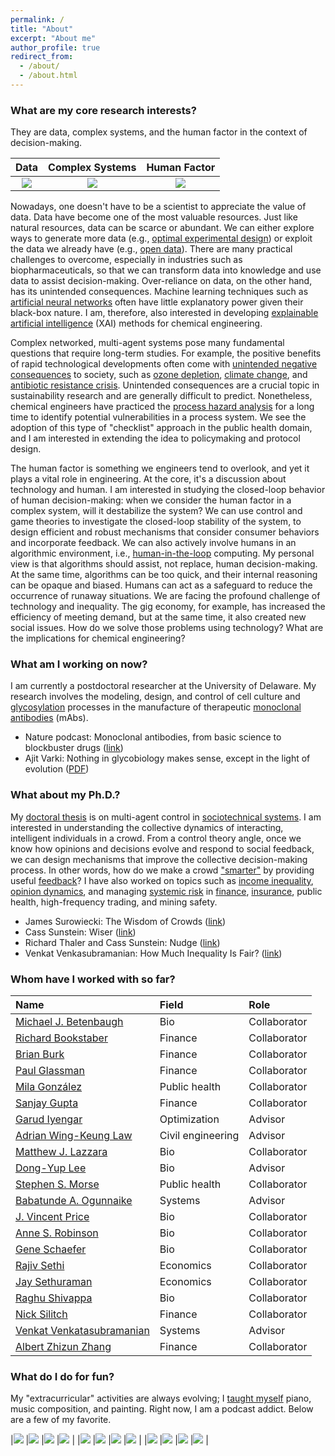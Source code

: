 ```yaml
---
permalink: /
title: "About"
excerpt: "About me"
author_profile: true
redirect_from: 
  - /about/
  - /about.html
---
```


### What are my core research interests?

They are data, complex systems, and the human factor in the context of decision-making.

| Data | Complex Systems | Human Factor |
| :--------------------: | :--------------------: | :---------------------: |
| ![](images/distill-lite.jpg) | ![](images/brain-lite.jpg) | ![](images/robot2-lite.jpg) |

Nowadays, one doesn't have to be a scientist to appreciate the value of data. Data have become one of the most valuable resources. Just like natural resources, data can be scarce or abundant. We can either explore ways to generate more data (e.g., [optimal experimental design](https://en.wikipedia.org/wiki/Optimal_design)) or exploit the data we already have (e.g., [open data](https://www.data.gov)). There are many practical challenges to overcome, especially in industries such as biopharmaceuticals, so that we can transform data into knowledge and use data to assist decision-making. Over-reliance on data, on the other hand, has its unintended consequences. Machine learning techniques such as [artificial neural networks](https://en.wikipedia.org/wiki/Artificial_neural_network) often have little explanatory power given their black-box nature. I am, therefore, also interested in developing [explainable artificial intelligence](https://en.wikipedia.org/wiki/Explainable_artificial_intelligence) (XAI) methods for chemical engineering.

Complex networked, multi-agent systems pose many fundamental questions that require long-term studies. For example, the positive benefits of rapid technological developments often come with [unintended negative consequences](https://en.wikipedia.org/wiki/Unintended_consequences) to society, such as [ozone depletion](https://en.wikipedia.org/wiki/Ozone_depletion), [climate change](https://en.wikipedia.org/wiki/Climate_change), and [antibiotic resistance crisis](https://www.ncbi.nlm.nih.gov/pmc/articles/PMC4378521/). Unintended consequences are a crucial topic in sustainability research and are generally difficult to predict. Nonetheless, chemical engineers have practiced the [process hazard analysis](https://en.wikipedia.org/wiki/Process_hazard_analysis) for a long time to identify potential vulnerabilities in a process system. We see the adoption of this type of "checklist" approach in the public health domain, and I am interested in extending the idea to policymaking and protocol design.

The human factor is something we engineers tend to overlook, and yet it plays a vital role in engineering. At the core, it's a discussion about technology and human. I am interested in studying the closed-loop behavior of human decision-making: when we consider the human factor in a complex system, will it destabilize the system? We can use control and game theories to investigate the closed-loop stability of the system, to design efficient and robust mechanisms that consider consumer behaviors and incorporate feedback. We can also actively involve humans in an algorithmic environment, i.e., [human-in-the-loop](https://en.wikipedia.org/wiki/Human-in-the-loop) computing. My personal view is that algorithms should assist, not replace, human decision-making. At the same time, algorithms can be too quick, and their internal reasoning can be opaque and biased. Humans can act as a safeguard to reduce the occurrence of runaway situations. We are facing the profound challenge of technology and inequality. The gig economy, for example, has increased the efficiency of meeting demand, but at the same time, it also created new social issues. How do we solve those problems using technology? What are the implications for chemical engineering?

### What am I working on now?

I am currently a postdoctoral researcher at the University of Delaware. My research involves the modeling, design, and control of cell culture and [glycosylation](https://en.wikipedia.org/wiki/Glycosylation) processes in the manufacture of therapeutic [monoclonal antibodies](https://en.wikipedia.org/wiki/Monoclonal_antibody) (mAbs).

- Nature podcast: Monoclonal antibodies, from basic science to blockbuster drugs ([link](https://www.nature.com/articles/d41586-019-02595-4))
- Ajit Varki: Nothing in glycobiology makes sense, except in the light of evolution ([PDF](files/varki2006nothing.pdf))

### What about my Ph.D.?

My [doctoral thesis](https://doi.org/10.7916/D8FX7G35) is on multi-agent control in [sociotechnical systems](files/1-s2.0-S0098135418308020-main.pdf). I am interested in understanding the collective dynamics of interacting, intelligent individuals in a crowd. From a control theory angle, once we know how opinions and decisions evolve and respond to social feedback, we can design mechanisms that improve the collective decision-making process. In other words, how do we make a crowd ["smarter"](files/08252783.pdf) by providing useful [feedback](files/journal.pone.0150343.PDF)? I have also worked on topics such as [income inequality](files/1-s2.0-S0378437115003738-main.pdf), [opinion dynamics](files/08704276.pdf), and managing [systemic risk](https://en.wikipedia.org/wiki/Systemic_risk) in [finance](files/joi2E20152E242E22E147.pdf), [insurance](files/SSRN-id3008946.pdf), public health, high-frequency trading, and mining safety.

- James Surowiecki: The Wisdom of Crowds ([link](https://en.wikipedia.org/wiki/The_Wisdom_of_Crowds))
- Cass Sunstein: Wiser ([link](https://www.amazon.com/dp/B00O4CRR9C/ref=dp-kindle-redirect?_encoding=UTF8&btkr=1))
- Richard Thaler and Cass Sunstein: Nudge ([link](https://en.wikipedia.org/wiki/Nudge_(book)))
- Venkat Venkasubramanian: How Much Inequality Is Fair? ([link](https://cup.columbia.edu/book/how-much-inequality-is-fair/9780231180726))

### Whom have I worked with so far?

|Name|Field|Role|
|:-|:-|:-|
|[Michael J. Betenbaugh](https://engineering.jhu.edu/chembe/faculty/michael-j-betenbaugh/)|Bio|Collaborator|
|[Richard Bookstaber](https://www.linkedin.com/in/rick-bookstaber-34b7533/)|Finance|Collaborator|
|[Brian Burk](https://www.linkedin.com/in/brian-burk-45b59510/)|Finance|Collaborator|
|[Paul Glassman](https://www0.gsb.columbia.edu/faculty/pglasserman/Other/)|Finance|Collaborator|
|[Mila González](https://www.linkedin.com/in/mila-c-gonzález-dávila-20b6583/)|Public health|Collaborator|
|[Sanjay Gupta](https://www.linkedin.com/in/sanjayguptanyc/)|Finance|Collaborator|
|[Garud Iyengar](https://ieor.columbia.edu/faculty/garud-iyengar)|Optimization|Advisor|
|[Adrian Wing-Keung Law](http://research.ntu.edu.sg/expertise/academicprofile/Pages/StaffProfile.aspx?ST_EMAILID=CWKLAW&CategoryDescription=WaterSustainability)|Civil engineering|Advisor|
|[Matthew J. Lazzara](http://faculty.virginia.edu/lazzara/)|Bio|Collaborator|
|[Dong-Yup Lee](https://sites.google.com/view/skku-pdse/professor?authuser=0)|Bio|Advisor|
|[Stephen S. Morse](https://www.mailman.columbia.edu/people/our-faculty/ssm20)|Public health|Collaborator|
|[Babatunde A. Ogunnaike](http://research.che.udel.edu/research_groups/systems/)|Systems|Advisor|
|[J. Vincent Price](https://www.linkedin.com/in/vince-price-5a676440/)|Bio|Collaborator|
|[Anne S. Robinson](https://www.cmu.edu/cheme/people/faculty/anne-s-robinson.html)|Bio|Collaborator|
|[Gene Schaefer](https://www.linkedin.com/in/gene-schaefer-b9a0564/)|Bio|Collaborator|
|[Rajiv Sethi](http://www.columbia.edu/~rs328/)|Economics|Collaborator|
|[Jay Sethuraman](https://ieor.columbia.edu/faculty/jay-sethuraman)|Economics|Collaborator|
|[Raghu Shivappa](https://www.linkedin.com/in/raghu-shivappa-7318085/)|Bio|Collaborator|
|[Nick Silitch](https://www.linkedin.com/in/nicholas-silitch-1b4997/)|Finance|Collaborator|
|[Venkat Venkatasubramanian](https://cris.cheme.columbia.edu)|Systems|Advisor|
|[Albert Zhizun Zhang](https://zazhang.github.io)|Finance|Collaborator|

<!-- My advisors and collaborators come from the following diverse backgrounds (names in alphabetical order):
- Systems: [Babatunde A. Ogunnaike](http://research.che.udel.edu/research_groups/systems/) (advisor), [Venkat Venkatasubramanian](https://cris.cheme.columbia.edu) (advisor)
- Bio: [Michael J. Betenbaugh](https://engineering.jhu.edu/chembe/faculty/michael-j-betenbaugh/), [Matthew J. Lazzara](http://faculty.virginia.edu/lazzara/), [Dong-Yup Lee](https://scholar.google.com/citations?user=EV0PUBIAAAAJ&hl=en) (advisor), [Kelvin H. Lee](https://leelab.org) (advisor), [J. Vincent Price](https://www.linkedin.com/in/vince-price-5a676440/), [Anne S. Robinson](https://www.cmu.edu/cheme/people/faculty/anne-s-robinson.html), [Gene Schaefer](https://www.linkedin.com/in/gene-schaefer-b9a0564/), [Raghu Shivappa](https://www.linkedin.com/in/raghu-shivappa-7318085/)
- Economics/finance/business: [Richard Bookstaber](https://www.linkedin.com/in/rick-bookstaber-34b7533/), [Brian Burk](https://www.linkedin.com/in/brian-burk-45b59510/), [Paul Glassman](https://www0.gsb.columbia.edu/faculty/pglasserman/Other/), [Sanjay Gupta](https://www.linkedin.com/in/sanjayguptanyc/), [Garud Iyengar](https://ieor.columbia.edu/faculty/garud-iyengar) (advisor), [Shivaram Rajgopal](https://www8.gsb.columbia.edu/cbs-directory/detail/sr3269), [Rajiv Sethi](http://www.columbia.edu/~rs328/), [Jay Sethuraman](https://ieor.columbia.edu/faculty/jay-sethuraman), [Nick Silitch](https://www.linkedin.com/in/nicholas-silitch-1b4997/), [Albert Zhizun Zhang](https://zazhang.github.io)
- Public health: [Stephen S. Morse](https://www.mailman.columbia.edu/people/our-faculty/ssm20), [Mila González](https://www.linkedin.com/in/mila-c-gonzález-dávila-20b6583/)
- Civil engineering: [Adrian Wing-Keung Law](http://research.ntu.edu.sg/expertise/academicprofile/Pages/StaffProfile.aspx?ST_EMAILID=CWKLAW&CategoryDescription=WaterSustainability) (advisor) -->

### What do I do for fun?

My "extracurricular" activities are always evolving; I [taught myself](portfolio) piano, music composition, and painting. Right now, I am a podcast addict. Below are a few of my favorite.

<!-- Find the podcasts on Apple Podcasts page and inspect image element to retrieve the figure file -->

|[![](images/podcast/99pi.jpg)](https://podcasts.apple.com/us/podcast/99-invisible/id394775318) |[![](images/podcast/cortex.jpg)](https://podcasts.apple.com/us/podcast/cortex/id1001591696) |[![](images/podcast/replyall.jpg)](https://podcasts.apple.com/us/podcast/reply-all/id941907967) |[![](images/podcast/withoutfail.jpg)](https://podcasts.apple.com/us/podcast/without-fail/id1437293054) |
|[![](images/podcast/anthropocene.jpg)](https://podcasts.apple.com/us/podcast/the-anthropocene-reviewed/id1342003491) |[![](images/podcast/jorge.jpg)](https://podcasts.apple.com/us/podcast/daniel-and-jorge-explain-the-universe/id1436616330) |[![](images/podcast/nature.jpg)](https://podcasts.apple.com/us/podcast/nature-podcast/id81934659) |[![](images/podcast/science.jpg)](https://podcasts.apple.com/us/podcast/science-magazine-podcast/id120329020) |
|[![](images/podcast/conan.jpg)](https://podcasts.apple.com/us/podcast/conan-obrien-needs-a-friend/id1438054347) |[![](images/podcast/atp.jpg)](https://podcasts.apple.com/us/podcast/accidental-tech-podcast/id617416468) |[![](images/podcast/triforce.jpg)](https://podcasts.apple.com/us/podcast/triforce/id304557271) |[![](images/podcast/gamescoop.jpg)](https://podcasts.apple.com/us/podcast/game-scoop/id276268226) |

<!-- |[99% Invisible](https://podcasts.apple.com/us/podcast/99-invisible/id394775318)|[Cortex](https://podcasts.apple.com/us/podcast/cortex/id1001591696)|[Reply All](https://podcasts.apple.com/us/podcast/reply-all/id941907967)|[Without Fail](https://podcasts.apple.com/us/podcast/without-fail/id1437293054)|
| :--------------------: | :--------------------: | :---------------------: | :---------------------: |
|![](images/podcast/99pi.jpg) |![](images/podcast/cortex.jpg) |![](images/podcast/replyall.jpg) |![](images/podcast/withoutfail.jpg) |

[The Anthropocene Reviewed](https://podcasts.apple.com/us/podcast/the-anthropocene-reviewed/id1342003491)|[Daniel and Jorge Explain the Universe](https://podcasts.apple.com/us/podcast/daniel-and-jorge-explain-the-universe/id1436616330)|[Nature Podcast](https://podcasts.apple.com/us/podcast/nature-podcast/id81934659)|[Science Magazine Podcast](https://podcasts.apple.com/us/podcast/science-magazine-podcast/id120329020)|
| :--------------------: | :--------------------: | :---------------------: | :---------------------: |
![](images/podcast/anthropocene.jpg) |![](images/podcast/jorge.jpg) |![](images/podcast/nature.jpg) |![](images/podcast/science.jpg) |

|[Conan O’Brien Needs A Friend](https://podcasts.apple.com/us/podcast/conan-obrien-needs-a-friend/id1438054347)|[Accidental Tech Podcast](https://podcasts.apple.com/us/podcast/accidental-tech-podcast/id617416468)|[Triforce!](https://podcasts.apple.com/us/podcast/triforce/id304557271)|[Game Scoop!](https://podcasts.apple.com/us/podcast/game-scoop/id276268226)|
| :--------------------: | :--------------------: | :---------------------: | :---------------------: |
|![](images/podcast/conan.jpg) |![](images/podcast/atp.jpg) |![](images/podcast/triforce.jpg) |![](images/podcast/gamescoop.jpg) | -->




<!-- ![May 2012](images/plot_research_tree.pdf)

**Top Row**: Devesh, Dan, James, Justin, Chia-Hung    
**Middle Row**: Rob, Ki Heok, Zack    
**Bottom Row**: Evan, Qian, Dr. Ogunnaike, Melissa, Jake, Joanna

-----

Our research efforts are organized around the general theme of first understanding the dynamic behavior of complex systems through mathematical modeling and analysis, and then exploiting this understanding for novel designs and improved operation. The particular complex systems of interest range from polymer reactors, particulate processes and extruders, to biological systems on the cellular, tissue, and organ levels. When sufficient fundamental knowledge is available, we develop and employ dynamic “mechanistic” models; when more data is available than fundamental knowledge, we apply probability theory and statistics for efficient data acquisition and “empirical” model development. Our research group has three main areas of focus.

### Control and System Theory

We are concerned with the development of effective control techniques, with application to industrial polymer reactors, distillation columns, particulate processes, and reactive extrusion processes; we are also interested in reverse engineering biological control systems for process applications.

### Systems Biology

We bring principles of control and systems theory as well as probabilistic/statistical techniques to bear on the analysis of biological processes. We are developing models, tools and techniques to study biological systems across various levels of granularity—from the molecular level where mechanistic details at the genetic and protein levels are studied, to the cellular, tissue, organ and physiological system level. The goals of our systems biology efforts are to be able to understand, analyze and predict integrated biological systems function with sufficient fidelity for potential practical medical and pharmaceutical applications.

### Product Engineering, Process Design and Operations

We employ both stochastic and deterministic technique s for engineering desired characteristics into products, and subsequently for developing inherently robust processes to manufacture these products to meet customer demands consistently in the face of unavoidable process and raw material variations.

> Research is to see what everybody else sees, and to think what nobody else has thought. (Albert Szent-Györgyi) -->

<!-- This is the FRONT page of a website that is powered by the [academicpages template](https://github.com/academicpages/academicpages.github.io) and hosted on GitHub pages. [GitHub pages](https://pages.github.com) is a free service in which websites are built and hosted from code and data stored in a GitHub repository, automatically updating when a new commit is made to the respository. This template was forked from the [Minimal Mistakes Jekyll Theme](https://mmistakes.github.io/minimal-mistakes/) created by Michael Rose, and then extended to support the kinds of content that academics have: publications, talks, teaching, a portfolio, blog posts, and a dynamically-generated CV. You can fork [this repository](https://github.com/academicpages/academicpages.github.io) right now, modify the configuration and markdown files, add your own PDFs and other content, and have your own site for free, with no ads! An older version of this template powers my own personal website at [stuartgeiger.com](http://stuartgeiger.com), which uses [this Github repository](https://github.com/staeiou/staeiou.github.io).

A data-driven personal website
======
Like many other Jekyll-based GitHub Pages templates, academicpages makes you separate the website's content from its form. The content & metadata of your website are in structured markdown files, while various other files constitute the theme, specifying how to transform that content & metadata into HTML pages. You keep these various markdown (.md), YAML (.yml), HTML, and CSS files in a public GitHub repository. Each time you commit and push an update to the repository, the [GitHub pages](https://pages.github.com/) service creates static HTML pages based on these files, which are hosted on GitHub's servers free of charge.

Many of the features of dynamic content management systems (like Wordpress) can be achieved in this fashion, using a fraction of the computational resources and with far less vulnerability to hacking and DDoSing. You can also modify the theme to your heart's content without touching the content of your site. If you get to a point where you've broken something in Jekyll/HTML/CSS beyond repair, your markdown files describing your talks, publications, etc. are safe. You can rollback the changes or even delete the repository and start over -- just be sure to save the markdown files! Finally, you can also write scripts that process the structured data on the site, such as [this one](https://github.com/academicpages/academicpages.github.io/blob/master/talkmap.ipynb) that analyzes metadata in pages about talks to display [a map of every location you've given a talk](https://academicpages.github.io/talkmap.html).

Getting started
======
1. Register a GitHub account if you don't have one and confirm your e-mail (required!)
1. Fork [this repository](https://github.com/academicpages/academicpages.github.io) by clicking the "fork" button in the top right. 
1. Go to the repository's settings (rightmost item in the tabs that start with "Code", should be below "Unwatch"). Rename the repository "[your GitHub username].github.io", which will also be your website's URL.
1. Set site-wide configuration and create content & metadata (see below -- also see [this set of diffs](http://archive.is/3TPas) showing what files were changed to set up [an example site](https://getorg-testacct.github.io) for a user with the username "getorg-testacct")
1. Upload any files (like PDFs, .zip files, etc.) to the files/ directory. They will appear at https://[your GitHub username].github.io/files/example.pdf.  
1. Check status by going to the repository settings, in the "GitHub pages" section

Site-wide configuration
------
The main configuration file for the site is in the base directory in [_config.yml](https://github.com/academicpages/academicpages.github.io/blob/master/_config.yml), which defines the content in the sidebars and other site-wide features. You will need to replace the default variables with ones about yourself and your site's github repository. The configuration file for the top menu is in [_data/navigation.yml](https://github.com/academicpages/academicpages.github.io/blob/master/_data/navigation.yml). For example, if you don't have a portfolio or blog posts, you can remove those items from that navigation.yml file to remove them from the header. 

Create content & metadata
------
For site content, there is one markdown file for each type of content, which are stored in directories like _publications, _talks, _posts, _teaching, or _pages. For example, each talk is a markdown file in the [_talks directory](https://github.com/academicpages/academicpages.github.io/tree/master/_talks). At the top of each markdown file is structured data in YAML about the talk, which the theme will parse to do lots of cool stuff. The same structured data about a talk is used to generate the list of talks on the [Talks page](https://academicpages.github.io/talks), each [individual page](https://academicpages.github.io/talks/2012-03-01-talk-1) for specific talks, the talks section for the [CV page](https://academicpages.github.io/cv), and the [map of places you've given a talk](https://academicpages.github.io/talkmap.html) (if you run this [python file](https://github.com/academicpages/academicpages.github.io/blob/master/talkmap.py) or [Jupyter notebook](https://github.com/academicpages/academicpages.github.io/blob/master/talkmap.ipynb), which creates the HTML for the map based on the contents of the _talks directory).

**Markdown generator**

I have also created [a set of Jupyter notebooks](https://github.com/academicpages/academicpages.github.io/tree/master/markdown_generator
) that converts a CSV containing structured data about talks or presentations into individual markdown files that will be properly formatted for the academicpages template. The sample CSVs in that directory are the ones I used to create my own personal website at stuartgeiger.com. My usual workflow is that I keep a spreadsheet of my publications and talks, then run the code in these notebooks to generate the markdown files, then commit and push them to the GitHub repository.

How to edit your site's GitHub repository
------
Many people use a git client to create files on their local computer and then push them to GitHub's servers. If you are not familiar with git, you can directly edit these configuration and markdown files directly in the github.com interface. Navigate to a file (like [this one](https://github.com/academicpages/academicpages.github.io/blob/master/_talks/2012-03-01-talk-1.md) and click the pencil icon in the top right of the content preview (to the right of the "Raw | Blame | History" buttons). You can delete a file by clicking the trashcan icon to the right of the pencil icon. You can also create new files or upload files by navigating to a directory and clicking the "Create new file" or "Upload files" buttons. 

Example: editing a markdown file for a talk
![Editing a markdown file for a talk](/images/editing-talk.png)

For more info
------
More info about configuring academicpages can be found in [the guide](https://academicpages.github.io/markdown/). The [guides for the Minimal Mistakes theme](https://mmistakes.github.io/minimal-mistakes/docs/configuration/) (which this theme was forked from) might also be helpful. -->
